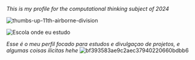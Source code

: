 _This is my profile for the computational thinking subject of 2024_

![thumbs-up-11th-airborne-division](https://github.com/user-attachments/assets/e181f0c8-5784-449e-a1f4-d766d25da5de)

![Escola onde eu estudo](https://m.facebook.com/groups/cesfcampolargo/announcements/)

_Esse é o meu perfil focado para estudos e divulgaçao de projetos, e algumas coisas ilicitas hehe_
![bf393583ae9c2aec37940220660bdbb6](https://github.com/user-attachments/assets/141a5aab-d674-40ec-b4a5-df2abbf9f2f7)
